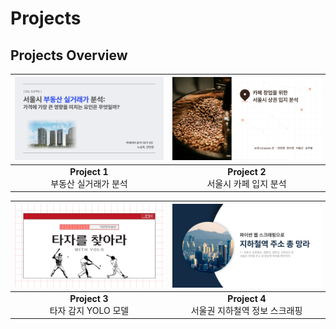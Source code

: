 # Projects

## Projects Overview

| [![SQL 데이터 분석](SQL%20project/realestate1.png)](SQL%20project/서울시%20부동산%20실거래가%20분석.pdf) | [![파이썬 데이터 분석](Python%20project/cafe1.png)](Python%20project/서울시%20카페%20입지%20분석.pdf) |
|:-----------------------------------------------------------------:|:-----------------------------------------------------------------:|
| **Project 1**<br> 부동산 실거래가 분석                       | **Project 2**<br> 서울시 카페 입지 분석                         |

| [![딥러닝](DL%20project/hitterdetector1.png)](DL%20project/타자를찾아라withYOLO.pdf)  | [![파이썬 웹 스크래핑](Python%20project/subway1.png)](Python%20project/서울시%20카페%20입지%20분석.pdf) |
|:----------------------------------------------------------------:|:----------------------------------------------------------------:|
| **Project 3**<br> 타자 감지 YOLO 모델                | **Project 4**<br> 서울권 지하철역 정보 스크래핑               |


